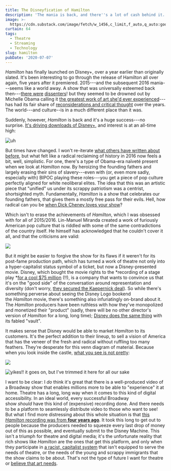 ```yaml
---
title: The Disneyfication of Hamilton
description: 'The mania is back, and there''s a lot of cash behind it.'
image: >-
  https://cdn.substack.com/image/fetch/w_1456,c_limit,f_auto,q_auto:good,fl_progressive:steep/https%3A%2F%2Fbucketeer-e05bbc84-baa3-437e-9518-adb32be77984.s3.amazonaws.com%2Fpublic%2Fimages%2Fca465394-7e84-483a-bc31-55ba824dae2f.jp2
curtain: 64
tags:
  - Theatre
  - Streaming
  - Technology
slug: hamilton
pubDate: '2020-07-07'
---
```


*Hamilton* has finally launched on Disney+, over a year earlier than originally slated. It's been interesting to go through the release of Hamilton all over again, five years after it premiered. 2015---and the subsequent 2016 mania---seems like a world away. A show that was universally esteemed back then---[there were](https://www.currentaffairs.org/2016/07/you-should-be-terrified-that-people-who-like-hamilton-run-our-country) [dissenters](https://www.currentaffairs.org/2019/02/ishmael-reed-doesnt-like-hamilton)! but they seemed to be drowned out by Michelle Obama calling it [the greatest work of art she'd ever experienced](https://mashable.com/2016/03/14/michelle-obama-hamilton/)---has had its fair share of [reconsiderations and critical thought](https://news.harvard.edu/gazette/story/2016/10/correcting-hamilton/?fbclid=IwAR31b1xKkGZ2nvp2xGl_cRUngrmG5TLBigknNhKxV_E9_DrJKsh9FfMnPPk) over the years. The world---and culture--is in a much different place than it was.

Suddenly, however, *Hamilton* is back and it's a huge success---no surprise. [It's driving downloads of Disney+](https://variety.com/2020/digital/news/hamilton-disney-plus-premiere-app-downloads-72-percent-1234698795/), and interest is at an all-time high:

![uh](https://cdn.substack.com/image/fetch/w_1456,c_limit,f_auto,q_auto:good,fl_progressive:steep/https%3A%2F%2Fbucketeer-e05bbc84-baa3-437e-9518-adb32be77984.s3.amazonaws.com%2Fpublic%2Fimages%2Fc6681a01-a6b7-4abe-9d52-fdac1a248eaa_555x406.png)

But times have changed. I won't re-iterate [what others have written about before](https://www.currentaffairs.org/2016/07/you-should-be-terrified-that-people-who-like-hamilton-run-our-country), but what felt like a radical reclaiming of history in 2016 now feels a bit, well, simplistic. For one, there's a type of Obama-era naïveté present when we look at *Hamilton* now. By heroizing the founding fathers and largely erasing their sins of slavery---even with (or, even more sadly, especially with) BIPOC playing these roles---you get a piece of pop culture perfectly aligned for white neoliberal elites. The idea that this was an artistic piece that "unified" us under its scrappy patriotism was a centrist, shortsighted myth. Fundamentally, *Hamilton* is a show that celebrates our founding fathers, that gives them a mostly free pass for their evils. Hell, how radical can you be [when Dick Cheney loves your show](https://thehill.com/blogs/in-the-know/in-the-know/272964-obama-hamilton-is-the-only-thing-dick-cheney-and-i-agree-on)?

Which isn't to erase the achievements of *Hamilton*, which I was obsessed with for all of 2015/2016. Lin-Manuel Miranda created a work of furiously American pop culture that is riddled with some of the same contradictions of the country itself. He himself has acknowledged that he couldn't cover it all, and that the criticisms are valid:

![](/images/Lin.png)

But it might be easier to forgive the show for its flaws if it weren't for its post-fame production path, which has turned a work of theatre not only into a hyper-capitalist status symbol of a ticket, but now a Disney-presented movie. Disney, which bought the movie rights to the *recording of a stage play *[for a cool $75 million](https://deadline.com/2020/02/disney-paid-75-million-hamilton-movie-deal-lin-manuel-miranda-largest-film-acquisition-ever-1202849929/) (!!), is a company that wants to convince us that it's on the "good side" of the conversation around representation and diversity (don't worry, [they secured the Kaepernick deal](https://variety.com/2020/tv/news/colin-kaepernick-walt-disney-first-look-deal-espn-1234698911/)). So while there's something perverse about seeing the Disney Logo bookend the *Hamilton* movie, there's something also infuriatingly on-brand about it. The *Hamilton* producers have been ruthless with how they've monopolized and monetized their "product" (sadly, there will be no other director's version of *Hamilton* for a long, long time); [Disney does the same thing](https://www.vulture.com/2019/10/disney-is-quietly-placing-classic-fox-movies-into-its-vault.html) with its fabled "vault".

It makes sense that Disney would be able to market *Hamilton* to its customers. It's the perfect addition to their lineup, to sell a vision of America that has the veneer of the fresh and radical without ruffling too many feathers. They're desperate for this venn diagram of material. Because when you look inside the castle, [what you see is not pretty](https://theankler.com/p/class-photos):

![](https://cdn.substack.com/image/fetch/w_1456,c_limit,f_auto,q_auto:good,fl_progressive:steep/https%3A%2F%2Fbucketeer-e05bbc84-baa3-437e-9518-adb32be77984.s3.amazonaws.com%2Fpublic%2Fimages%2F79991f16-f314-4fe8-a6be-8746ac48b8ad_1456x859.png)

![yikes!! [it goes on](https://theankler.com/p/class-photos), but I've trimmed it here for all our sake](https://cdn.substack.com/image/fetch/w_1456,c_limit,f_auto,q_auto:good,fl_progressive:steep/https%3A%2F%2Fbucketeer-e05bbc84-baa3-437e-9518-adb32be77984.s3.amazonaws.com%2Fpublic%2Fimages%2F7c6fc1ea-42c5-45b0-aa79-efa680963f37_1456x682.png)

I want to be clear: I *do* think it's great that there is a well-produced video of a Broadway show that enables millions more to be able to "experience" it at home. Theatre has a long, long way when it comes to this kind of digital accessibility. In an ideal world, every successful Broadway show *should* have this kind of (expensive) recording done. And there needs to be a platform to seamlessly distribute video to those who want to see! But what I find more distressing about this whole situation is that [this *Hamilton* recording was from **four years ago**](https://www.nytimes.com/2020/06/25/movies/hamilton-movie-disney-streaming.html). It took this long to get out to people because the producers needed to squeeze every last drop of money out of this as possible, and eventually submit to the Disney Machine. This isn't a triumph for theatre and digital media; it's the unfortunate reality that rich shows like *Hamilton* are the ones that get this platform, and only when they participate in [a racist, capitalist system](https://www.nytimes.com/interactive/2019/08/14/magazine/slavery-capitalism.html) that isn't equipped to serve the needs of theatre, or the needs of the young and scrappy immigrants that the show claims to be about. That's not the type of future I want for theatre or [believe that art needs](https://www.guscuddy.com/unprofitability).
